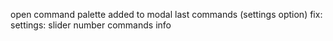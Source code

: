 open command palette added to modal last commands (settings option)
fix: settings: slider number commands info